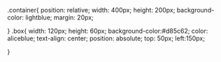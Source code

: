 .container{
    position: relative;
    width: 400px;
    height: 200px;
    background-color: lightblue;
    margin: 20px;

}
.box{
    width: 120px;
    height: 60px;
    background-color:#d85c62;
    color: aliceblue;
    text-align: center;
    position: absolute;
    top: 50px;
    left:150px;

}
